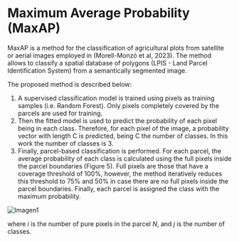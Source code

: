 # Maximum Average Probability (MaxAP)

MaxAP is a method for the classification of agricultural plots from satellite or aerial images employed in (Morell-Monzó et al, 2023). The method allows to classify a spatial database of polygons (LPIS - Land Parcel Identification System) from a semantically segmented image.

The proposed method is described below:
1.	A supervised classification model is trained using pixels as training samples (i.e. Random Forest). Only pixels completely covered by the parcels are used for training.
2.	Then the fitted model is used to predict the probability of each pixel being in each class. Therefore, for each pixel of the image, a probability vector with length C is predicted, being C the number of classes. In this work the number of classes is 3.
3.	Finally, parcel-based classification is performed. For each parcel, the average probability of each class is calculated using the full pixels inside the parcel boundaries (Figure 5). Full pixels are those that have a coverage threshold of 100%, however, the method iteratively reduces this threshold to 75% and 50% in case there are no full pixels inside the parcel boundaries. Finally, each parcel is assigned the class with the maximum probability.

![Imagen1](https://user-images.githubusercontent.com/59225676/204857085-279036a9-c82f-48d7-a8aa-0030c9e995bf.png)

where *i* is the number of pure pixels in the parcel *N*, and *j* is the number of classes.
